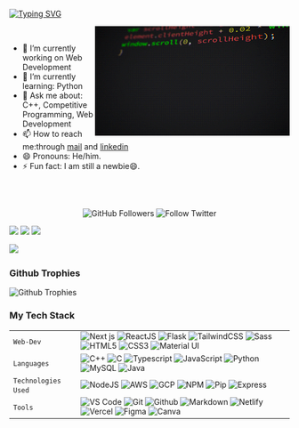 <!--### Hello World, I am Akshat 👋 -->
<div>
  
[![Typing SVG](https://readme-typing-svg.herokuapp.com/?font=Dancing+Script&size=40&vCenter=true&width=500&lines=Hey+There!!+%F0%9F%91%8B;I+am+Akshat+;I+am+a+Full+Stack+Developer&color=007EC6)](https://git.io/typing-svg)

<img src="giphy.gif" width="350px" alt="gif" align="right" />

</div>
  <br />

- 🔭 I’m currently working on Web Development
- 🌱 I’m currently learning: Python
- 💬 Ask me about: C++, Competitive Programming, Web Development
- 📫 How to reach me:through [mail](mailto:akshatnema.official@gmail.com) and [linkedin](https://www.linkedin.com/in/akshat-nema/)
- 😄 Pronouns: He/him.
- ⚡ Fun fact: I am still a newbie😄.

<br />
<br />

<p align="center">

<img alt="GitHub Followers" src="https://img.shields.io/github/followers/akshatnema?style=for-the-badge&logo=github" >  

<img alt="Follow Twitter" src="https://img.shields.io/badge/follow-@aksnema-blue?style=for-the-badge&logo=twitter&link=https%3A%2F%2Ftwitter.com%2FAksNema" >
  
</p>

<div>

<img width="400px" src="https://github-readme-stats.vercel.app/api?username=akshatnema&custom_title=In+Data+We+Trust&show_icons=true&hide_border=true&count_private=true&theme=nightowl&title_color=4D89F9&text_color=007EC6&icon_color=007EC6&cache_seconds=900" >

<img width="400px" src="https://github-readme-streak-stats.herokuapp.com/?user=akshatnema&theme=nightowl&hide_border=true&stroke=007EC6&ring=007EC6&fire=4D89F9&currStreakNum=4D89F9&sideNums=4D89F9&currStreakLabel=007EC6&sideLabels=007EC6&dates=007EC6" >
  
<img width="350px" src="https://github-readme-stats.vercel.app/api/top-langs/?username=akshatnema&hide_border=true&theme=nightowl&count_private=true&layout=compact">

</div>

<div>

  <img src="https://github-readme-activity-graph.vercel.app/graph?username=akshatnema&theme=react-dark&bg_color=00000000&color=4D89F9&line=4D89F9&point=007EC6&area=true&hide_border=true&area_color=#a8c7ff"> <br>

</div>

<div>

### Github Trophies

![Github Trophies](https://github-profile-trophy.vercel.app/?username=akshatnema&no-bg=false&margin-w=4&theme=radical)

</div>


### My Tech Stack

|               |           |
|       ---     |    ---    |
| `Web-Dev`     | ![Next js](https://img.shields.io/badge/-NEXT-black?logo=nextjs) ![ReactJS](https://img.shields.io/badge/-React-orange?color=09D9FE&logo=React&logoColor=white&logoWidth=20) ![Flask](https://img.shields.io/badge/-flask-black?logo=flask&logoColor=white&color=56B7C7) ![TailwindCSS](https://img.shields.io/badge/-tailwind-black?logo=tailwindcss&logoColor=white&color=38BDF8) ![Sass](https://img.shields.io/badge/-sass-white?logo=sass&logoColor=white&logoWidth=20&color=CD679B) ![HTML5](https://img.shields.io/badge/-HTML5-white?color=ff6529&logo=HTML5&logoColor=white&logoWidth=20) ![CSS3](https://img.shields.io/badge/-CSS3-orange?color=264DE4&logo=CSS3&logoColor=white&logoWidth=20) ![Material UI](https://img.shields.io/badge/-Material%20UI-black?color=0885CD)|
| `Languages`   | ![C++](https://img.shields.io/badge/-C%2B%2B-white?color=blue&logo=C%2B%2B&logoColor=white&logoWidth=20) ![C](https://img.shields.io/badge/-C-white?color=2a1d80&logo=C&logoColor=white&logoWidth=20) ![Typescript](https://img.shields.io/badge/-typescript-white?logo=typescript&logoColor=white&logoWidth=20&color=2F74C0) ![JavaScript](https://img.shields.io/badge/-javascript-white?logo=javascript&logoColor=white&logoWidth=20&color=F1DB4E) ![Python](https://img.shields.io/badge/-Python-orange?color=205966&logo=Python&logoColor=white&logoWidth=20) ![MySQL](https://img.shields.io/badge/-MySQL-307BBD?logo=mysql&logoColor=white) ![Java](https://img.shields.io/badge/-java-orange?color=EC2025&logo=java&logoColor=white&logoWidth=20)|
| `Technologies Used`  | ![NodeJS](https://img.shields.io/badge/-Node-orange?color=8BBF3F&logo=NODE&logoColor=white&logoWidth=20) ![AWS](https://img.shields.io/badge/-Amazon%20Web%20Services-black?logo=amazon&logoColor=white&color=FE9D08) ![GCP](https://img.shields.io/badge/-Google%20Cloud%20Provider-black?logo=google%20cloud&logoColor=white&color=4989F5) ![NPM](https://img.shields.io/badge/-NPM-brightgreen?color=DC2C34&logo=NPM&logoColor=white&logoWidth=20) ![Pip](https://img.shields.io/badge/-pip-black?logo=python&logoColor=white&color=yellow) ![Express](https://img.shields.io/badge/-Express-orange?color=8BBF3F&logo=Express&logoColor=white&logoWidth=20) |
| `Tools`       | ![VS Code](https://img.shields.io/badge/Visual_Studio_Code-5D1A60?logo=visual%20studio%20code&logoColor=white) ![Git](https://img.shields.io/badge/Git-682181?logo=git&logoColor=white) ![Github](https://img.shields.io/badge/-Github-black?logo=github&logoColor=white) ![Markdown](https://img.shields.io/badge/-Markdown-black?logo=markdown&color=gray) ![Netlify](https://img.shields.io/badge/-Netlify-black?logo=netlify&logoColor=white&color=26C8B8) ![Vercel](https://img.shields.io/badge/vercel-AA42F1.svg?logo=vercel&logoColor=white) ![Figma](https://img.shields.io/badge/figma-%23F24E1E.svg?logo=figma&logoColor=white) ![Canva](https://img.shields.io/badge/-canva-white?logo=canva&logoColor=white&logoWidth=20&color=01C4CD)|

<!--
**AKSHATNEMA/AKSHATNEMA** is a ✨ _special_ ✨ repository because its `README.md` (this file) appears on your GitHub profile.

Here are some ideas to get you started:

- 🔭 I’m currently working on ...
- 🌱 I’m currently learning ...
- 👯 I’m looking to collaborate on ...
- 🤔 I’m looking for help with ...
- 💬 Ask me about ...
- 📫 How to reach me: ...
- 😄 Pronouns: ...
- ⚡ Fun fact: ...
-->
